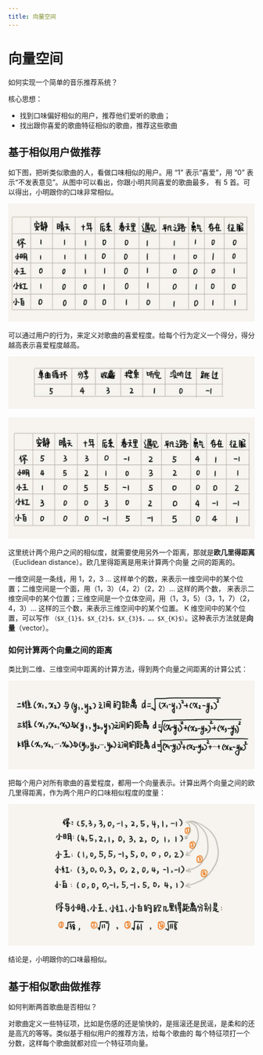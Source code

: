```yaml
---
title: 向量空间
---
```

# 向量空间

如何实现一个简单的音乐推荐系统？

核心思想：
- 找到口味偏好相似的用户，推荐他们爱听的歌曲；
- 找出跟你喜爱的歌曲特征相似的歌曲，推荐这些歌曲

## 基于相似用户做推荐
如下图，把听类似歌曲的人，看做口味相似的用户。用 “1” 表示“喜爱”，用 “0” 表示“不发表意见”。从图中可以看出，你跟小明共同喜爱的歌曲最多，
有 5 首。可以得出，小明跟你的口味非常相似。

![](imgs/vector1.jpg)

可以通过用户的行为，来定义对歌曲的喜爱程度。给每个行为定义一个得分，得分越高表示喜爱程度越高。

![](imgs/vector2.jpg)

![](imgs/vector3.jpg)

这里统计两个用户之间的相似度，就需要使用另外一个距离，那就是**欧几里得距离**（Euclidean distance）。欧几里得距离是用来计算两个向量
之间的距离的。

一维空间是一条线，用 1，2，3 … 这样单个的数，来表示一维空间中的某个位置；二维空间是一个面，用（1，3）（4，2）（2，2）… 这样的两个数，
来表示二维空间中的某个位置；三维空间是一个立体空间，用（1，3，5）（3，1，7）（2，4，3）… 这样的三个数，来表示三维空间中的某个位置。
K 维空间中的某个位置，可以写作 `（$X_{1}$，$X_{2}$，$X_{3}$，…，$X_{K}$）`。这种表示方法就是**向量**（vector）。

### 如何计算两个向量之间的距离
类比到二维、三维空间中距离的计算方法，得到两个向量之间距离的计算公式：

![](imgs/vector4.jpg)

把每个用户对所有歌曲的喜爱程度，都用一个向量表示。计算出两个向量之间的欧几里得距离，作为两个用户的口味相似程度的度量：

![](imgs/vector5.jpg)

结论是，小明跟你的口味最相似。

## 基于相似歌曲做推荐
如何判断两首歌曲是否相似？

对歌曲定义一些特征项，比如是伤感的还是愉快的，是摇滚还是民谣，是柔和的还是高亢的等等。类似基于相似用户的推荐方法，给每个歌曲的
每个特征项打一个分数，这样每个歌曲就都对应一个特征项向量。